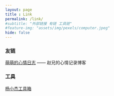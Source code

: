 ```yaml
---
layout: page
title : Link
permalink: /link/
#subtitle: "外部链接 有链 工具链"
#feature-img: "assets/img/pexels/computer.jpeg"
hide: false
---
```


### 友链
[萌萌的心情日志][1] —— 赵兄的心情记录博客

### 工具
[杨小杰工具箱][2]

[1]: http://www.hellosw.com.cn/
[2]: http://tools.yum6.cn/
